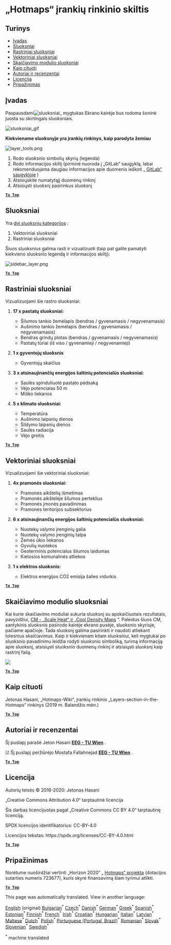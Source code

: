 <h1><a class="anchor" id="layers-section-in-the-hotmaps-toolbox" href="#layers-section-in-the-hotmaps-toolbox"><i class="fa fa-link"></i></a>„Hotmaps“ įrankių rinkinio skiltis</h1><h2><a class="anchor" id="table-of-contents" href="#table-of-contents"><i class="fa fa-link"></i></a> Turinys</h2><ul><li> <a href="#introduction">Įvadas</a></li><li> <a href="#layers">Sluoksniai</a></li><li> <a href="#raster-layers">Rastriniai sluoksniai</a></li><li> <a href="#vector-layers">Vektoriniai sluoksniai</a></li><li> <a href="#calculation-module-layers">Skaičiavimo modulio sluoksniai</a></li><li> <a href="#how-to-cite">Kaip cituoti</a></li><li> <a href="#authors-and-reviewers">Autoriai ir recenzentai</a></li><li> <a href="#license">Licencija</a></li><li> <a href="#acknowledgement">Pripažinimas</a></li></ul><h2><a class="anchor" id="introduction" href="#introduction"><i class="fa fa-link"></i></a> Įvadas</h2><p> Paspausdami<img alt="sluoksniai_ mygtukas" src="../images/general_tool_functionalities_and_structure/layers_button.PNG"/> Ekrano kairėje bus rodoma šoninė juosta su skirtingais sluoksniais.</p><p><img alt="sluoksniai_gif" src="../images/general_tool_functionalities_and_structure/layers.gif"/></p><p> <strong>Kiekviename sluoksnyje yra įrankių rinkinys, kaip parodyta žemiau</strong></p><p><img alt="layer_tools.png" src="../images/general_tool_functionalities_and_structure/layers_tools.png"/></p><ol><li> Rodo sluoksnio simbolių skyrių (legenda)</li><li> Rodo informacijos skiltį (pirminė nuoroda į „GitLab“ saugyklą, labai rekomenduojama daugiau informacijos apie duomenis ieškoti „ <a href="https://gitlab.com/hotmaps">GitLab“ saugykloje</a> )</li><li> Atsisiųskite numatytąjį duomenų rinkinį</li><li> Atsisiųsti sluoksnį pasirinkus sluoksnį</li></ol><p> <a href="#table-of-contents"><strong><code>To Top</code></strong></a></p><h2><a class="anchor" id="layers" href="#layers"><i class="fa fa-link"></i></a> Sluoksniai</h2><p> Yra <a href="https://www.gislounge.com/geodatabases-explored-vector-and-raster-data">dvi sluoksnių kategorijos</a> :</p><ol><li> Vektoriniai sluoksniai</li><li> Rastriniai sluoksniai</li></ol><p> Šiuos sluoksnius galima rasti ir vizualizuoti (taip pat galite pamatyti kiekvieno sluoksnio legendą ir informacijos skiltį):</p><p><img alt="sidebar_layer.png" src="../images/general_tool_functionalities_and_structure/all_layers.png"/></p><p> <a href="#table-of-contents"><strong><code>To Top</code></strong></a></p><h2><a class="anchor" id="raster-layers" href="#raster-layers"><i class="fa fa-link"></i></a> Rastriniai sluoksniai</h2><p> Vizualizuojami šie rastro sluoksniai:</p><ol><li><p> <strong>17 x pastatų sluoksniai:</strong></p><ul><li> Šilumos tankio žemėlapis (bendras / gyvenamasis / negyvenamasis)</li><li> Aušinimo tankio žemėlapis (bendras / gyvenamasis / negyvenamasis)</li><li> Bendras grindų plotas (bendras / gyvenamasis / negyvenamasis)</li><li> Pastatų tūriai (iš viso / gyvenamieji / negyvenamieji)</li></ul></li><li><p> <strong>1 x gyventojų sluoksnis</strong></p><ul><li> Gyventojų skaičius</li></ul></li><li><p> <strong>3 x atsinaujinančių energijos šaltinių potencialūs sluoksniai:</strong></p><ul><li> Saulės spinduliuotė pastato pėdsaką</li><li> Vėjo potencialas 50 m</li><li> Miško liekanos</li></ul></li><li><p> <strong>5 x klimato sluoksniai:</strong></p><ul><li> Temperatūra</li><li> Aušinimo laipsnių dienos</li><li> Šildymo laipsnių dienos</li><li> Saulės radiacija</li><li> Vėjo greitis</li></ul></li></ol><p> <a href="#table-of-contents"><strong><code>To Top</code></strong></a></p><h2><a class="anchor" id="vector-layers" href="#vector-layers"><i class="fa fa-link"></i></a> Vektoriniai sluoksniai</h2><p> Vizualizuojami šie vektoriniai sluoksniai:</p><ol><li><p> <strong>4x pramonės sluoksniai:</strong></p><ul><li> Pramonės aikštelių išmetimas</li><li> Pramonės aikštelėje šilumos perteklius</li><li> Pramonės įmonės pavadinimas</li><li> Pramonės teritorijos subsektorius</li></ul></li><li><p> <strong>6 x atsinaujinančių energijos šaltinių potencialūs sluoksniai:</strong></p><ul><li> Nuotekų valymo įrenginių galia</li><li> Nuotekų valymo įrenginių talpa</li><li> Žemės ūkio liekanos</li><li> Gyvulių nuotekos</li><li> Geoterminis potencialus šilumos laidumas</li><li> Kietosios komunalinės atliekos</li></ul></li><li><p> <strong>1 x elektros sluoksnis:</strong></p><ul><li> Elektros energijos CO2 emisija šalies vidurkis</li></ul></li></ol><p> <a href="#table-of-contents"><strong><code>To Top</code></strong></a></p><h2><a class="anchor" id="calculation-module-layers" href="#calculation-module-layers"><i class="fa fa-link"></i></a> Skaičiavimo modulio sluoksniai</h2><p> Kai kurie skaičiavimo moduliai sukuria sluoksnį su apskaičiuotais rezultatais, pavyzdžiui, <a href="/en/CM-Scale-heat-and-cool-density-maps">CM - „Scale Heat“ ir „Cool Density Maps</a> “. Paleidus šiuos CM, santykinis sluoksnis pasirodo kairėje ekrano pusėje, sluoksnio skyriuje, pačiame apačioje. Tada sluoksnį galima pasirinkti ir naudoti atliekant tolesnius skaičiavimus. Kaip ir kiekvienam kitam sluoksniui, keli mygtukai po sluoksnio pavadinimu leidžia rodyti sluoksnio simboliką, turimą informaciją apie sluoksnį, atsisiųsti sluoksnio duomenų rinkinį ir atsisiųsti sluoksnį kaip rastrinį failą.</p><img src="/en/Layers-section-in-the-Hotmaps-toolbox/CM-Layer.JPG"/><p> <a href="#table-of-contents"><strong><code>To Top</code></strong></a></p><h2><a class="anchor" id="how-to-cite" href="#how-to-cite"><i class="fa fa-link"></i></a> Kaip cituoti</h2><p> Jetonas Hasani, „Hotmaps-Wiki“, įrankių rinkinio „Layers-section-in-the-Hotmaps“ rinkinys (2019 m. Balandžio mėn.)</p><p> <a href="#table-of-contents"><strong><code>To Top</code></strong></a></p><h2><a class="anchor" id="authors-and-reviewers" href="#authors-and-reviewers"><i class="fa fa-link"></i></a> Autoriai ir recenzentai</h2><p> Šį puslapį parašė Jeton Hasani <strong><a href="https://eeg.tuwien.ac.at/">EEG - TU Wien</a></strong> .</p><p> ☑ Šį puslapį peržiūrėjo Mostafa Fallahnejad <strong><a href="https://eeg.tuwien.ac.at/">EEG - TU Wien</a></strong> .</p><p> <a href="#table-of-contents"><strong><code>To Top</code></strong></a></p><h2><a class="anchor" id="license" href="#license"><i class="fa fa-link"></i></a> Licencija</h2><p> Autorių teisės © 2016-2020: Jetonas Hasani</p><p> „Creative Commons Attribution 4.0“ tarptautinė licencija</p><p> Šis darbas licencijuotas pagal „Creative Commons CC BY 4.0“ tarptautinę licenciją.</p><p> SPDX licencijos identifikatorius: CC-BY-4.0</p><p> Licencijos tekstas: https://spdx.org/licenses/CC-BY-4.0.html</p><p> <a href="#table-of-contents"><strong><code>To Top</code></strong></a></p><h2><a class="anchor" id="acknowledgement" href="#acknowledgement"><i class="fa fa-link"></i></a> Pripažinimas</h2><p> Norėtume nuoširdžiai vertinti „Horizon 2020“ „ <a href="https://www.hotmaps-project.eu">Hotmaps“ projektą</a> (dotacijos sutarties numeris 723677), kuris skyrė finansavimą šiam tyrimui atlikti.</p><p> <a href="#table-of-contents"><strong><code>To Top</code></strong></a></p>
<!--- THIS IS A SUPER UNIQUE IDENTIFIER -->

This page was automatically translated. View in another language:

[English](../en/Layers-section-in-the-Hotmaps-toolbox) (original) [Bulgarian](../bg/Layers-section-in-the-Hotmaps-toolbox)<sup>\*</sup> [Czech](../cs/Layers-section-in-the-Hotmaps-toolbox)<sup>\*</sup> [Danish](../da/Layers-section-in-the-Hotmaps-toolbox)<sup>\*</sup> [German](../de/Layers-section-in-the-Hotmaps-toolbox)<sup>\*</sup> [Greek](../el/Layers-section-in-the-Hotmaps-toolbox)<sup>\*</sup> [Spanish](../es/Layers-section-in-the-Hotmaps-toolbox)<sup>\*</sup> [Estonian](../et/Layers-section-in-the-Hotmaps-toolbox)<sup>\*</sup> [Finnish](../fi/Layers-section-in-the-Hotmaps-toolbox)<sup>\*</sup> [French](../fr/Layers-section-in-the-Hotmaps-toolbox)<sup>\*</sup> [Irish](../ga/Layers-section-in-the-Hotmaps-toolbox)<sup>\*</sup> [Croatian](../hr/Layers-section-in-the-Hotmaps-toolbox)<sup>\*</sup> [Hungarian](../hu/Layers-section-in-the-Hotmaps-toolbox)<sup>\*</sup> [Italian](../it/Layers-section-in-the-Hotmaps-toolbox)<sup>\*</sup>  [Latvian](../lv/Layers-section-in-the-Hotmaps-toolbox)<sup>\*</sup> [Maltese](../mt/Layers-section-in-the-Hotmaps-toolbox)<sup>\*</sup> [Dutch](../nl/Layers-section-in-the-Hotmaps-toolbox)<sup>\*</sup> [Polish](../pl/Layers-section-in-the-Hotmaps-toolbox)<sup>\*</sup> [Portuguese (Portugal, Brazil)](../pt/Layers-section-in-the-Hotmaps-toolbox)<sup>\*</sup> [Romanian](../ro/Layers-section-in-the-Hotmaps-toolbox)<sup>\*</sup> [Slovak](../sk/Layers-section-in-the-Hotmaps-toolbox)<sup>\*</sup> [Slovenian](../sl/Layers-section-in-the-Hotmaps-toolbox)<sup>\*</sup> [Swedish](../sv/Layers-section-in-the-Hotmaps-toolbox)<sup>\*</sup> 

<sup>\*</sup> machine translated
